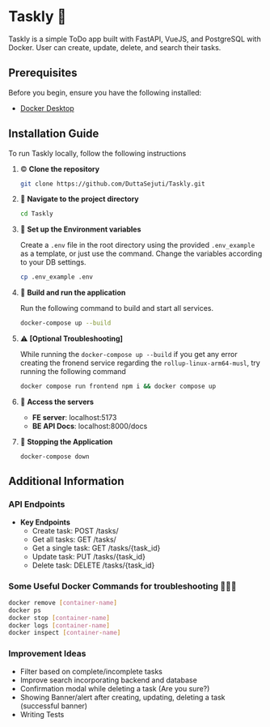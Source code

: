 # Taskly 📔 
Taskly is a simple ToDo app built with FastAPI, VueJS, and PostgreSQL with Docker. User can create, update, delete, and search their tasks.

## Prerequisites

Before you begin, ensure you have the following installed:

- [Docker Desktop](https://www.docker.com/products/docker-desktop/)


## Installation Guide
To run Taskly locally, follow the following instructions
1. ©️ **Clone the repository**
   ```bash
   git clone https://github.com/DuttaSejuti/Taskly.git
    ```
2. 🔅 **Navigate to the project directory**
    ```bash
    cd Taskly
    ```
3. 🔧 **Set up the Environment variables**

   Create a `.env` file in the root directory using the provided `.env_example` as a template, or just use the command. Change the variables according to your DB settings.
   ```bash
   cp .env_example .env
   ```
4. 🏃 **Build and run the application** 

    Run the following command to build and start all services.
    ```bash
    docker-compose up --build
    ```

5. ⚠️ **[Optional Troubleshooting]** 

    While running the `docker-compose up --build` if you get any error creating the fronend service regarding the `rollup-linux-arm64-musl`, try running the following command
    ```bash
    docker compose run frontend npm i && docker compose up
    ```
6.  🎉 **Access the servers**
  
     - **FE server**: localhost:5173
     - **BE API Docs**: localhost:8000/docs
7. 🔴 **Stopping the Application**
   
   ```
   docker-compose down
   ```

## Additional Information

### API Endpoints

  - **Key Endpoints**
    - Create task: POST /tasks/
    - Get all tasks: GET /tasks/
    - Get a single task: GET /tasks/{task_id}
    - Update task: PUT /tasks/{task_id}
    - Delete task: DELETE /tasks/{task_id}

### Some Useful Docker Commands for troubleshooting 🐋🐋🐋

```bash
docker remove [container-name]
docker ps
docker stop [container-name]
docker logs [container-name]
docker inspect [container-name]
```

### Improvement Ideas

- Filter based on complete/incomplete tasks
- Improve search incorporating backend and database
- Confirmation modal while deleting a task (Are you sure?)
- Showing Banner/alert after creating, updating, deleting a task (successful banner)
- Writing Tests

